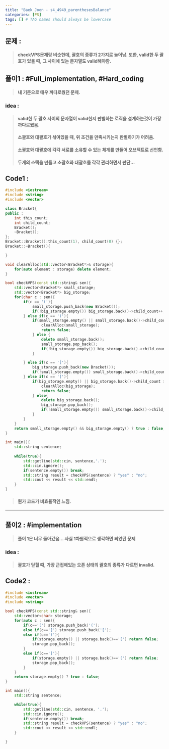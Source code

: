 ```yaml
---
title: "Baek Joon - s4_4949_parenthesesBalance"
categories: [PS]
tags: [] # TAG names should always be lowercase
---
```

## 문제 : 
> #### checkVPS문제랑 비슷한데, 괄호의 종류가 2가지로 늘어남. 또한, valid한 두 괄호가 있을 때, 그 사이에 있는 문자열도 valid해야함.

## 풀이1 : #Full_implementation, #Hard_coding
> #### 내 기준으로 매우 까다로웠던 문제.

### idea :
> #### valid한 두 괄호 사이의 문자열이 valid한지 판별하는 로직을 설계하는것이 가장 까다로웠음.
> #### 소괄호와 대괄호가 섞여있을 때, 위 조건을 만족시키는지 판별하기가 어려움.
> #### 소괄호와 대괄호에 각각 서로를 소유할 수 있는 체계를 만들어 오브젝트로 선언함.
> #### 두개의 스택을 만들고 소괄호와 대괄호를 각각 관리하면서 판단...

## Code1 :
```cpp
#include <iostream>
#include <string>
#include <vector>

class Bracket{
public : 
    int this_count;
    int child_count;
    Bracket();
    ~Bracket();
};
Bracket::Bracket():this_count(1), child_count(0) {};
Bracket::~Bracket(){

}

void clearAlloc(std::vector<Bracket*>& storage){
    for(auto element : storage) delete element; 
}

bool checkVPS(const std::string& sen){
    std::vector<Bracket*> small_storage;
    std::vector<Bracket*> big_storage;
    for(char c : sen){
        if(c == '('){
            small_storage.push_back(new Bracket());
            if(!big_storage.empty()) big_storage.back()->child_count++;
        } else if(c == ')'){
            if(small_storage.empty() || small_storage.back()->child_count > 0 ){
                clearAlloc(small_storage);
                return false;
            } else {
                delete small_storage.back();
                small_storage.pop_back();
                if(!big_storage.empty()) big_storage.back()->child_count--;
            }

        } else if(c == '['){
            big_storage.push_back(new Bracket());
            if(!small_storage.empty()) small_storage.back()->child_count++; 
        } else if(c == ']'){
            if(big_storage.empty() || big_storage.back()->child_count > 0){
                clearAlloc(big_storage);
                return false;
            } else{
                delete big_storage.back();
                big_storage.pop_back();
                if(!small_storage.empty()) small_storage.back()->child_count--;
            }
        }
    }
    return small_storage.empty() && big_storage.empty() ? true : false;
}

int main(){
    std::string sentence;
    
    while(true){
        std::getline(std::cin, sentence,'.');
        std::cin.ignore();
        if(sentence.empty()) break;
        std::string result = checkVPS(sentence) ? "yes" : "no";
        std::cout << result << std::endl;
    }
}
```
> #### 뭔가 코드가 비효율적인 느낌.
----------------------------------------------------------------
## 풀이2 : #implementation
> #### 풀이 1은 너무 돌아갔음... 사실 1차원적으로 생각하면 되었던 문제

### idea :
> #### 괄호가 닫힐 때, 가장 근접해있는 오픈 상태의 괄호의 종류가 다르면 invalid.

## Code2 :
```cpp
#include <iostream>
#include <vector>
#include <string>

bool checkVPS(const std::string& sen){
    std::vector<char> storage;
    for(auto c : sen){
        if(c=='(') storage.push_back('(');
        else if(c=='[') storage.push_back('[');
        else if(c==')'){
            if(storage.empty() || storage.back()=='[') return false;
            storage.pop_back();
        }
        else if(c==']'){
            if(storage.empty() || storage.back()=='(') return false;
            storage.pop_back();
        }
    }
    return storage.empty() ? true : false;
}

int main(){
    std::string sentence;

    while(true){
        std::getline(std::cin, sentence, '.');
        std::cin.ignore();
        if(sentence.empty()) break;
        std::string result = checkVPS(sentence) ? "yes" : "no";
        std::cout << result << std::endl;
    }

}
```

